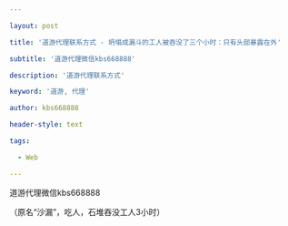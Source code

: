 ---
layout: post
title: '道游代理联系方式 - 坍塌成漏斗的工人被吞没了三个小时：只有头部暴露在外'
subtitle: '道游代理微信kbs668888'
description: '道游代理联系方式'
keyword: '道游, 代理'
author: kbs668888
header-style: text
tags:
  - Web
---
道游代理微信kbs668888

（原名“沙漏”，吃人，石堆吞没工人3小时）

